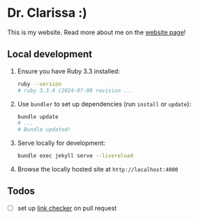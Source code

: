 # Dr. Clarissa :)

This is my website. Read more about me on the [website page](https://caforbes.github.io)!

## Local development

1. Ensure you have Ruby 3.3 installed:

   ```sh
   ruby --version
   # ruby 3.3.4 (2024-07-09 revision ...
   ```

2. Use `bundler` to set up dependencies (run `install` or `update`):

   ```sh
   bundle update
   # ...
   # Bundle updated!
   ```

3. Serve locally for development:

   ```sh
   bundle exec jekyll serve --livereload
   ```

4. Browse the locally hosted site at `http://localhost:4000`

## Todos

- [ ] set up [link checker](https://www.docslikecode.com/learn/06-test-docs-as-code/) on pull request
